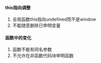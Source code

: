 #### this指向调整
1. 全局函数this指向undefined而不是window
2. 不能随意删除已申明变量
   
#### 函数中的变化
1. 函数不能有同名参数
2. 不允许在非函数代码块申明函数